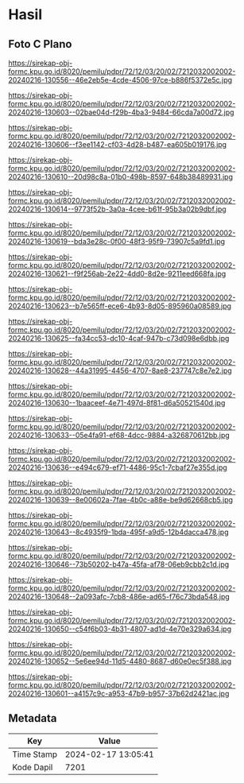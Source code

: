 # Hasil

## Foto C Plano

https://sirekap-obj-formc.kpu.go.id/8020/pemilu/pdpr/72/12/03/20/02/7212032002002-20240216-130556--46e2eb5e-4cde-4506-97ce-b886f5372e5c.jpg

https://sirekap-obj-formc.kpu.go.id/8020/pemilu/pdpr/72/12/03/20/02/7212032002002-20240216-130603--02bae04d-f29b-4ba3-9484-66cda7a00d72.jpg

https://sirekap-obj-formc.kpu.go.id/8020/pemilu/pdpr/72/12/03/20/02/7212032002002-20240216-130606--f3ee1142-cf03-4d28-b487-ea605b019176.jpg

https://sirekap-obj-formc.kpu.go.id/8020/pemilu/pdpr/72/12/03/20/02/7212032002002-20240216-130610--20d98c8a-01b0-498b-8597-648b38489931.jpg

https://sirekap-obj-formc.kpu.go.id/8020/pemilu/pdpr/72/12/03/20/02/7212032002002-20240216-130614--9773f52b-3a0a-4cee-b61f-95b3a02b9dbf.jpg

https://sirekap-obj-formc.kpu.go.id/8020/pemilu/pdpr/72/12/03/20/02/7212032002002-20240216-130619--bda3e28c-0f00-48f3-95f9-73907c5a9fd1.jpg

https://sirekap-obj-formc.kpu.go.id/8020/pemilu/pdpr/72/12/03/20/02/7212032002002-20240216-130621--f9f256ab-2e22-4dd0-8d2e-9211eed668fa.jpg

https://sirekap-obj-formc.kpu.go.id/8020/pemilu/pdpr/72/12/03/20/02/7212032002002-20240216-130623--b7e565ff-ece6-4b93-8d05-895960a08589.jpg

https://sirekap-obj-formc.kpu.go.id/8020/pemilu/pdpr/72/12/03/20/02/7212032002002-20240216-130625--fa34cc53-dc10-4caf-947b-c73d098e6dbb.jpg

https://sirekap-obj-formc.kpu.go.id/8020/pemilu/pdpr/72/12/03/20/02/7212032002002-20240216-130628--44a31995-4456-4707-8ae8-237747c8e7e2.jpg

https://sirekap-obj-formc.kpu.go.id/8020/pemilu/pdpr/72/12/03/20/02/7212032002002-20240216-130630--1baaceef-4e71-497d-8f81-d6a50521540d.jpg

https://sirekap-obj-formc.kpu.go.id/8020/pemilu/pdpr/72/12/03/20/02/7212032002002-20240216-130633--05e4fa91-ef68-4dcc-9884-a326870612bb.jpg

https://sirekap-obj-formc.kpu.go.id/8020/pemilu/pdpr/72/12/03/20/02/7212032002002-20240216-130636--e494c679-ef71-4486-95c1-7cbaf27e355d.jpg

https://sirekap-obj-formc.kpu.go.id/8020/pemilu/pdpr/72/12/03/20/02/7212032002002-20240216-130639--8e00602a-7fae-4b0c-a88e-be9d62668cb5.jpg

https://sirekap-obj-formc.kpu.go.id/8020/pemilu/pdpr/72/12/03/20/02/7212032002002-20240216-130643--8c4935f9-1bda-495f-a9d5-12b4dacca478.jpg

https://sirekap-obj-formc.kpu.go.id/8020/pemilu/pdpr/72/12/03/20/02/7212032002002-20240216-130646--73b50202-b47a-45fa-af78-06eb9cbb2c1d.jpg

https://sirekap-obj-formc.kpu.go.id/8020/pemilu/pdpr/72/12/03/20/02/7212032002002-20240216-130648--2a093afc-7cb8-486e-ad65-f76c73bda548.jpg

https://sirekap-obj-formc.kpu.go.id/8020/pemilu/pdpr/72/12/03/20/02/7212032002002-20240216-130650--c54f6b03-4b31-4807-ad1d-4e70e329a634.jpg

https://sirekap-obj-formc.kpu.go.id/8020/pemilu/pdpr/72/12/03/20/02/7212032002002-20240216-130652--5e6ee94d-11d5-4480-8687-d60e0ec5f388.jpg

https://sirekap-obj-formc.kpu.go.id/8020/pemilu/pdpr/72/12/03/20/02/7212032002002-20240216-130601--a4157c9c-a953-47b9-b957-37b62d2421ac.jpg


## Metadata

| Key        | Value               |
| ---------- | ------------------- |
| Time Stamp | 2024-02-17 13:05:41 |
| Kode Dapil | 7201                |



